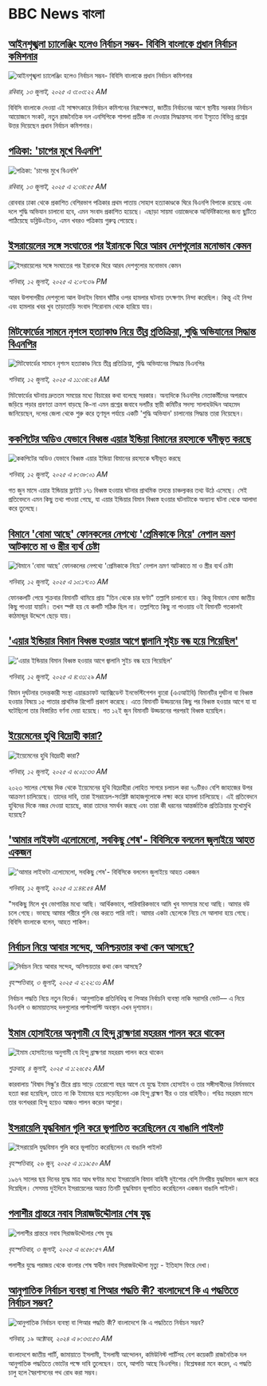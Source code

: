# BBC News বাংলা## [আইনশৃঙ্খলা চ্যালেঞ্জিং হলেও নির্বাচন সম্ভব- বিবিসি বাংলাকে প্রধান নির্বাচন কমিশনার](https://www.bbc.com/bengali/articles/cg4r05k20xzo?at_campaign=githubrss)![আইনশৃঙ্খলা চ্যালেঞ্জিং হলেও নির্বাচন সম্ভব- বিবিসি বাংলাকে প্রধান নির্বাচন কমিশনার](https://ichef.bbci.co.uk/ace/ws/240/cpsprodpb/c0c7/live/bfc2b880-5f2a-11f0-960d-e9f1088a89fe.jpg)_রবিবার, ১৩ জুলাই, ২০২৫ এ ৩:০৩:২২ AM_বিবিসি বাংলাকে দেওয়া এই সাক্ষাৎকারে নির্বাচন কমিশনের নিরপেক্ষতা, জাতীয় নির্বাচনের আগে স্থানীয় সরকার নির্বাচন আয়োজনে সংকট, নতুন রাজনৈতিক দল এনসিপিকে শাপলা প্রতীক না দেওয়ার সিদ্ধান্তসহ নানা ইস্যুতে বিভিন্ন প্রশ্নের উত্তর দিয়েছেন প্রধান নির্বাচন কমিশনার।## [পত্রিকা: 'চাপের মুখে বিএনপি'](https://www.bbc.com/bengali/articles/cm2mkdm7k1go?at_campaign=githubrss)![পত্রিকা: 'চাপের মুখে বিএনপি'](https://ichef.bbci.co.uk/ace/ws/240/cpsprodpb/bc72/live/b0baa770-5f8f-11f0-b8e2-45d1a4657e83.jpg)_রবিবার, ১৩ জুলাই, ২০২৫ এ ২:৩৪:৫৫ AM_রোববার ঢাকা থেকে প্রকাশিত বেশিরভাগ পত্রিকার প্রথম পাতায় সোহাগ হত্যাকাণ্ডকে ঘিরে বিএনপি বিপাকে রয়েছে এবং দলে শুদ্ধি অভিযান চালানো হবে, এমন সংবাদ প্রকাশিত হয়েছে। এছাড়া সায়মা ওয়াজেদকে অনির্দিষ্টকালের জন্য ছুটিতে পাঠিয়েছে ডব্লিউএইচও, এমন খবরও পত্রিকায় গুরুত্ব পেয়েছে।## [ইসরায়েলের সঙ্গে সংঘাতের পর ইরানকে ঘিরে আরব দেশগুলোর মনোভাব কেমন](https://www.bbc.com/bengali/articles/cx2lekk0947o?at_campaign=githubrss)![ইসরায়েলের সঙ্গে সংঘাতের পর ইরানকে ঘিরে আরব দেশগুলোর মনোভাব কেমন](https://ichef.bbci.co.uk/ace/ws/240/cpsprodpb/bbe2/live/506349f0-5ef8-11f0-a40e-a1af2950b220.jpg)_শনিবার, ১২ জুলাই, ২০২৫ এ ২:০৭:৩৯ PM_আরব উপসাগরীয় দেশগুলো আল উদাইদ বিমান ঘাঁটির ওপর হামলার ঘটনায় তৎক্ষণাৎ নিন্দা করেছিল। কিন্তু এই নিন্দা এবং হামলার খবর খুব তাড়াতাড়ি সংবাদ শিরোনাম থেকে হারিয়ে যায়।## [মিটফোর্ডের সামনে নৃশংস হত্যাকাণ্ড নিয়ে তীব্র প্রতিক্রিয়া, শুদ্ধি অভিযানের সিদ্ধান্ত বিএনপির](https://www.bbc.com/bengali/articles/cp86dmgz74yo?at_campaign=githubrss)![মিটফোর্ডের সামনে নৃশংস হত্যাকাণ্ড নিয়ে তীব্র প্রতিক্রিয়া, শুদ্ধি অভিযানের সিদ্ধান্ত বিএনপির](https://ichef.bbci.co.uk/ace/ws/240/cpsprodpb/b4ae/live/8c704ad0-5f05-11f0-960d-e9f1088a89fe.jpg)_শনিবার, ১২ জুলাই, ২০২৫ এ ১১:৩৪:২৪ AM_মিটফোর্ডের ঘটনায় দ্রুততম সময়ের মধ্যে বিচারের কথা বলেছে সরকার। অন্যদিকে বিএনপির নেতাকর্মীদের অপরাধে জড়িয়ে পড়ার প্রবণতা ক্রমশ বাড়ছে কি-না এমন প্রশ্নের জবাবে দলটির স্থায়ী কমিটির সদস্য সালাহউদ্দিন আহমেদ জানিয়েছেন, দলের জেলা থেকে শুরু করে তৃণমূল পর্যায়ে একটি 'শুদ্ধি অভিযান' চালানোর সিদ্ধান্ত তারা নিয়েছেন।## [ককপিটের অডিও যেভাবে বিধ্বস্ত এয়ার ইন্ডিয়া বিমানের রহস্যকে ঘনীভূত করছে](https://www.bbc.com/bengali/articles/cly8xw2y1zno?at_campaign=githubrss)![ককপিটের অডিও যেভাবে বিধ্বস্ত এয়ার ইন্ডিয়া বিমানের রহস্যকে ঘনীভূত করছে](https://ichef.bbci.co.uk/ace/ws/240/cpsprodpb/dfcd/live/a35be700-5eeb-11f0-960d-e9f1088a89fe.jpg)_শনিবার, ১২ জুলাই, ২০২৫ এ ৮:৩৮:০১ AM_গত জুন মাসে এয়ার ইন্ডিয়ার ফ্লাইট ১৭১ বিধ্বস্ত হওয়ার ঘটনার প্রাথমিক তদন্তে চাঞ্চল্যকর তথ্য উঠে এসেছে। সেই প্রতিবেদনে এমন কিছু তথ্য পাওয়া গেছে, যা  এয়ার ইন্ডিয়ার বিমান বিধ্বস্ত হওয়ার ঘটনাটাকে অন্যান্য ঘটনা থেকে আলাদা করে তুলেছে।## [বিমানে 'বোমা আছে' ফোনকলের নেপথ্যে 'প্রেমিকাকে নিয়ে' নেপাল ভ্রমণ আটকাতে মা ও স্ত্রীর ব্যর্থ চেষ্টা](https://www.bbc.com/bengali/articles/c5y2x5z3lldo?at_campaign=githubrss)![বিমানে 'বোমা আছে' ফোনকলের নেপথ্যে 'প্রেমিকাকে নিয়ে' নেপাল ভ্রমণ আটকাতে মা ও স্ত্রীর ব্যর্থ চেষ্টা](https://ichef.bbci.co.uk/ace/ws/240/cpsprodpb/a992/live/28a3a800-5f03-11f0-b5c5-012c5796682d.jpg)_শনিবার, ১২ জুলাই, ২০২৫ এ ১০:১৭:০১ AM_ফোনকলটি পেয়ে শুক্রবার বিমানটি থামিয়ে প্রায় "তিন থেকে চার ঘণ্টা" তল্লাশি চালানো হয়। কিন্তু বিমানে বোমা জাতীয় কিছু পাওয়া যায়নি। তখন স্পষ্ট হয় যে কলটি সঠিক ছিল না। তল্লাশিতে কিছু না পাওয়ায় ওই বিমানটি গতকালই কাঠমান্ডুর উদ্দেশে ছেড়ে যায়।## ['এয়ার ইন্ডিয়ার বিমান বিধ্বস্ত হওয়ার আগে জ্বালানি সুইচ বন্ধ হয়ে গিয়েছিল'](https://www.bbc.com/bengali/articles/cly20j71691o?at_campaign=githubrss)!['এয়ার ইন্ডিয়ার বিমান বিধ্বস্ত হওয়ার আগে জ্বালানি সুইচ বন্ধ হয়ে গিয়েছিল'](https://ichef.bbci.co.uk/ace/ws/240/cpsprodpb/a0f5/live/04fd2480-5ed1-11f0-a40e-a1af2950b220.jpg)_শনিবার, ১২ জুলাই, ২০২৫ এ ৪:৩১:২৯ AM_বিমান দুর্ঘটনার তদন্তকারী সংস্থা এয়ারক্রাফট অ্যাক্সিডেন্ট ইনভেস্টিগেশন ব্যুরো (এএআইবি) বিমানটির দুর্ঘটনা বা বিধ্বস্ত হওয়ার বিষয়ে ১৫ পাতার প্রাথমিক রিপোর্ট প্রকাশ করেছে। এতে বিমানটি উড্ডয়নের কিছু পর বিধ্বস্ত হওয়ার আগে যা যা ঘটেছিলো তার বিস্তারিত বর্ণনা দেয়া হয়েছে। গত ১২ই জুন বিমানটি উড্ডয়নের পরপরই বিধ্বস্ত হয়েছিল।## [ইয়েমেনের হুথি বিদ্রোহী কারা?](https://www.bbc.com/bengali/articles/cg5zne16114o?at_campaign=githubrss)![ইয়েমেনের হুথি বিদ্রোহী কারা?](https://ichef.bbci.co.uk/ace/ws/240/cpsprodpb/2165/live/1f8581b0-e076-11ee-8bf3-195418ba9285.jpg)_শনিবার, ১২ জুলাই, ২০২৫ এ ৬:০১:৩৩ AM_২০২৩ সালের শেষের দিক থেকে ইয়েমেনের হুথি বিদ্রোহীরা লোহিত সাগরে চলাচল করা ৭০টিরও বেশি জাহাজের উপর আক্রমণ চালিয়েছে। তাদের দাবি, তারা ইসরায়েল-সংশ্লিষ্ট জাহাজগুলোকে লক্ষ্য করে হামলা চালিয়েছে। এই প্রতিবেদনে হুথিদের দিকে নজর দেওয়া হয়েছে, কারা তাদের সমর্থন করছে এবং তারা কী ধরনের আন্তর্জাতিক প্রতিক্রিয়ার মুখোমুখি হয়েছে?## ['আমার লাইফটা এলোমেলো, সবকিছু শেষ'- বিবিসিকে বললেন জুলাইয়ে আহত একজন ](https://www.bbc.com/bengali/articles/ce8zwn930zro?at_campaign=githubrss)!['আমার লাইফটা এলোমেলো, সবকিছু শেষ'- বিবিসিকে বললেন জুলাইয়ে আহত একজন ](https://ichef.bbci.co.uk/ace/ws/240/cpsprodpb/38f8/live/432c31d0-5dbc-11f0-b5c5-012c5796682d.jpg)_শনিবার, ১২ জুলাই, ২০২৫ এ ১:৪৪:৫৪ AM_"সবকিছু মিলে খুব ভোগান্তির মধ্যে আছি। আর্থিকভাবে, পারিবারিকভাবে আমি খুব সমস্যার মধ্যে আছি। আমার বউ চলে গেছে। ভাবছে আমার শরীরে গুলি বের করতে পারি নাই। আমার একটা ছেলেকে নিয়ে সে আলাদা হয়ে গেছে। বিবিসি বাংলাকে বলেন, আহত শাকিল।## [নির্বাচন নিয়ে আবার সন্দেহ, অনিশ্চয়তার কথা কেন আসছে?](https://www.bbc.com/bengali/articles/cx203p1pvd2o?at_campaign=githubrss)![নির্বাচন নিয়ে আবার সন্দেহ, অনিশ্চয়তার কথা কেন আসছে?](https://ichef.bbci.co.uk/ace/ws/240/cpsprodpb/a114/live/c104e500-57a1-11f0-9074-8989d8c97d87.jpg)_বৃহস্পতিবার, ৩ জুলাই, ২০২৫ এ ২:২২:৩১ AM_নির্বাচন পদ্ধতি নিয়ে নতুন বিতর্ক। আনুপাতিক প্রতিনিধিত্ব বা পিআর নির্বাচনি ব্যবস্থা নাকি সরাসরি ভোট–– এ নিয়ে  বিএনপি ও জামায়াতসহ দলগুলোর পাল্টাপাল্টি অবস্থান এখন দৃশ্যমান।## [ইমাম হোসাইনের অনুগামী যে হিন্দু ব্রাহ্মণরা মহররম পালন করে থাকেন](https://www.bbc.com/bengali/articles/cn0z2nn003go?at_campaign=githubrss)![ইমাম হোসাইনের অনুগামী যে হিন্দু ব্রাহ্মণরা মহররম পালন করে থাকেন](https://ichef.bbci.co.uk/ace/ws/240/cpsprodpb/3ba6/live/099f23f0-57ef-11f0-960d-e9f1088a89fe.jpg)_শুক্রবার, ৪ জুলাই, ২০২৫ এ ১:২৬:৫২ AM_কারবালায় ‘বিষাদ সিন্ধু’র তীরে প্রায় সাড়ে তেরোশো বছর আগে যে যুদ্ধে ইমাম হোসাইন ও তার সঙ্গীসাথীদের নির্মমভাবে হত্যা করা হয়েছিল, তাতে না কি ইমামের হয়ে লড়েছিলেন এক হিন্দু ব্রাহ্মণ বীর ও তার বাহিনীও। পবিত্র মহররম মাসে তার বংশধররা হিন্দু হয়েও আজও পালন করেন আশুরা।## [ইসরায়েলি যুদ্ধবিমান গুলি করে ভূপাতিত করেছিলেন যে বাঙালি পাইলট](https://www.bbc.com/bengali/articles/cx2vgyzvjzlo?at_campaign=githubrss)![ইসরায়েলি যুদ্ধবিমান গুলি করে ভূপাতিত করেছিলেন যে বাঙালি পাইলট](https://ichef.bbci.co.uk/ace/ws/240/cpsprodpb/8474/live/82f77130-51aa-11f0-8485-7bd50fa63665.jpg)_বৃহস্পতিবার, ২৬ জুন, ২০২৫ এ ১:১৯:৫০ AM_১৯৬৭ সালের ছয় দিনের যুদ্ধে মাত্র আধ ঘণ্টার মধ্যে ইসরায়েলি বিমান বাহিনী দুইশোর বেশি মিশরীয় যুদ্ধবিমান ধ্বংস করে দিয়েছিল। সেসময় দুইদিনে ইসরায়েলের অন্তত তিনটি যুদ্ধবিমান ভূপাতিত করেছিলেন একজন বাঙালি পাইলট।## [পলাশীর প্রান্তরে  নবাব সিরাজউদ্দৌলার শেষ যুদ্ধ](https://www.bbc.com/bengali/articles/c24vzv0mpypo?at_campaign=githubrss)![পলাশীর প্রান্তরে  নবাব সিরাজউদ্দৌলার শেষ যুদ্ধ](https://ichef.bbci.co.uk/ace/ws/240/cpsprodpb/fbee/live/deeb8c10-5759-11f0-960d-e9f1088a89fe.jpg)_বৃহস্পতিবার, ৩ জুলাই, ২০২৫ এ ৬:৫৮:৫৭ AM_পলাশীর যুদ্ধে পরাজয় থেকে বাংলার শেষ স্বাধীন নবাব সিরাজউদ্দৌলা মৃত্যু - ইতিহাস ফিরে দেখা।## [আনুপাতিক নির্বাচন ব্যবস্থা বা পিআর পদ্ধতি কী? বাংলাদেশে কি এ পদ্ধতিতে নির্বাচন সম্ভব?](https://www.bbc.com/bengali/articles/c78d090ezdpo?at_campaign=githubrss)![আনুপাতিক নির্বাচন ব্যবস্থা বা পিআর পদ্ধতি কী? বাংলাদেশে কি এ পদ্ধতিতে নির্বাচন সম্ভব?](https://ichef.bbci.co.uk/ace/ws/240/cpsprodpb/5da0/live/2da73d40-8bae-11ef-b6b0-c9af5f7f16e4.jpg)_শনিবার, ১৯ অক্টোবর, ২০২৪ এ ৮:৩৩:৫৩ AM_বাংলাদেশে জাতীয় পার্টি, জামায়াতে ইসলামী, ইসলামী আন্দোলন, কমিউনিস্ট পার্টিসহ বেশ কয়েকটি রাজনৈতিক দল আনুপাতিক পদ্ধতিতে ভোটের পক্ষে দাবি তুলেছেন। তবে, আপত্তি আছে বিএনপির। বিশ্লেষকরা মনে করেন, এ পদ্ধতি চালু হলে স্বৈরশাসনের পথ রোধ করা সম্ভব।